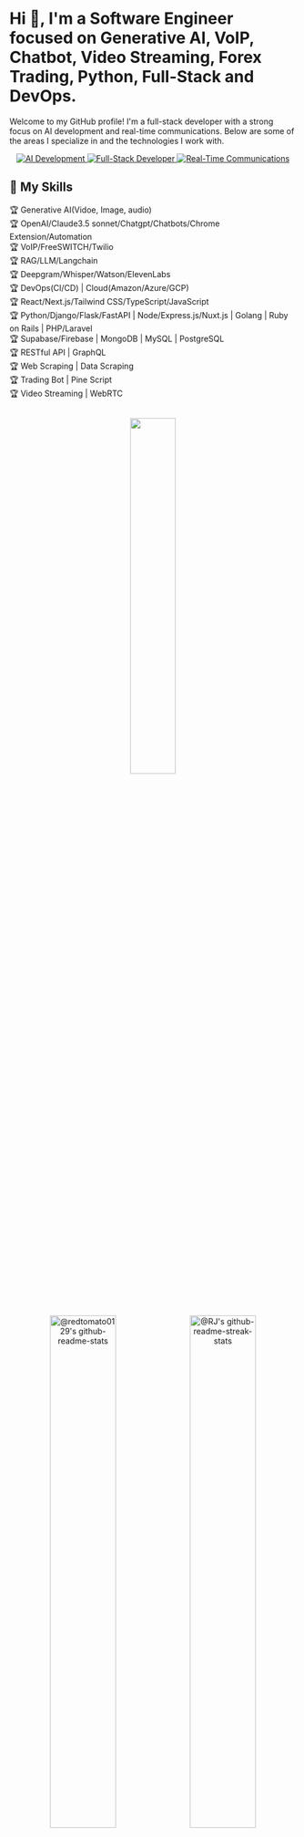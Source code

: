 # Hi 👋, I'm a Software Engineer focused on Generative AI, VoIP, Chatbot, Video Streaming, Forex Trading, Python, Full-Stack and DevOps.

Welcome to my GitHub profile! I'm a full-stack developer with a strong focus on AI development and real-time communications. Below are some of the areas I specialize in and the technologies I work with.

<p align="center">
  <a target="_blank" rel="noopener noreferrer nofollow" href="https://camo.githubusercontent.com/8bf100e68c061350ed91caa7e3988f9ef0c3580ba158e093e3c6f134814069c7/68747470733a2f2f696d672e736869656c64732e696f2f62616467652f41492d446576656c6f706d656e742d626c7565">
    <img src="https://camo.githubusercontent.com/8bf100e68c061350ed91caa7e3988f9ef0c3580ba158e093e3c6f134814069c7/68747470733a2f2f696d672e736869656c64732e696f2f62616467652f41492d446576656c6f706d656e742d626c7565" alt="AI Development" data-canonical-src="https://img.shields.io/badge/AI-Development-blue" style="max-width: 100%;">
  </a>
  <a target="_blank" rel="noopener noreferrer nofollow" href="https://camo.githubusercontent.com/6d8ee974363fea5fc3903545d7469fcfa874fb7ed3745764270764debe4d39ea/68747470733a2f2f696d672e736869656c64732e696f2f62616467652f46756c6c2d2d537461636b2d446576656c6f7065722d677265656e">
    <img src="https://camo.githubusercontent.com/6d8ee974363fea5fc3903545d7469fcfa874fb7ed3745764270764debe4d39ea/68747470733a2f2f696d672e736869656c64732e696f2f62616467652f46756c6c2d2d537461636b2d446576656c6f7065722d677265656e" alt="Full-Stack Developer" data-canonical-src="https://img.shields.io/badge/Full--Stack-Developer-green" style="max-width: 100%;">
  </a>
  <a target="_blank" rel="noopener noreferrer nofollow" href="https://camo.githubusercontent.com/cf5ca9f591b8f8d3773ce62cffb5c14a3eb60677f1417f77b9e0de1068056a4f/68747470733a2f2f696d672e736869656c64732e696f2f62616467652f5265616c2d2d54696d652d436f6d6d756e69636174696f6e732d79656c6c6f77">
    <img src="https://camo.githubusercontent.com/cf5ca9f591b8f8d3773ce62cffb5c14a3eb60677f1417f77b9e0de1068056a4f/68747470733a2f2f696d672e736869656c64732e696f2f62616467652f5265616c2d2d54696d652d436f6d6d756e69636174696f6e732d79656c6c6f77" alt="Real-Time Communications" data-canonical-src="https://img.shields.io/badge/Real--Time-Communications-yellow" style="max-width: 100%;">
  </a>
</p>

## 🚀 My Skills

🏆 Generative AI(Vidoe, Image, audio)  
🏆 OpenAI/Claude3.5 sonnet/Chatgpt/Chatbots/Chrome Extension/Automation  
🏆 VoIP/FreeSWITCH/Twilio  
🏆 RAG/LLM/Langchain  
🏆 Deepgram/Whisper/Watson/ElevenLabs  
🏆 DevOps(CI/CD) | Cloud(Amazon/Azure/GCP)  
🏆 React/Next.js/Tailwind CSS/TypeScript/JavaScript  
🏆 Python/Django/Flask/FastAPI | Node/Express.js/Nuxt.js | Golang | Ruby on Rails | PHP/Laravel  
🏆 Supabase/Firebase | MongoDB | MySQL | PostgreSQL  
🏆 RESTful API | GraphQL  
🏆 Web Scraping | Data Scraping  
🏆 Trading Bot | Pine Script  
🏆 Video Streaming | WebRTC  

<!-- ## 📊 GitHub Stats -->
##

<!-- ![GitHub Stats](https://github-readme-stats.vercel.app/api?username=redtomato0129&show_icons=true) -->

<!--![Top Langs](https://github-readme-stats.vercel.app/api/top-langs/?username=redtomato0129&layout=compact) -->

<p align="center">
<img src="https://github-readme-stats.vercel.app/api/top-langs/?username=redtomato0129&theme=gotham&layout=compact"width="40%"/> 
</p>

<p align="center">
<a href="https://github.com/redtomato0129?tab=repositories"><img src="https://github-readme-stats-one-bice.vercel.app/api?username=redtomato0129&theme=gotham&show_icons=true&count_private=true&hide_border=false&role=OWNER,ORGANIZATION_MEMBER,COLLABORATOR"  width="48%" alt="@redtomato0129's github-readme-stats"/></a>
<a href="https://github.com/redtomato0129?tab=stars"><img src="https://github-readme-streak-stats.herokuapp.com?user=redtomato0129&theme=gotham&hide_border=false&date_format=M%20j%5B%2C%20Y%5D"  width="48%" alt="@RJ's github-readme-streak-stats"/></a>
</p>

